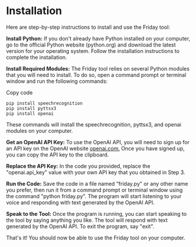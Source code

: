  # Installation 
Here are step-by-step instructions to install and use the Friday tool:

**Install Python:** If you don't already have Python installed on your computer, go to the official Python website (python.org) and download the latest version for your operating system. Follow the installation instructions to complete the installation.

**Install Required Modules:** The Friday tool relies on several Python modules that you will need to install. To do so, open a command prompt or terminal window and run the following commands:

Copy code
```
pip install speechrecognition
pip install pyttsx3
pip install openai
```
These commands will install the speechrecognition, pyttsx3, and openai modules on your computer.

**Get an OpenAI API Key:** To use the OpenAI API, you will need to sign up for an API key on the OpenAI website [openai.com.](https://platform.openai.com/account/api-keys) Once you have signed up, you can copy the API key to the clipboard.

**Replace the API Key:** In the code you provided, replace the "openai.api_key" value with your own API key that you obtained in Step 3.

**Run the Code:** Save the code in a file named "friday.py" or any other name you prefer, then run it from a command prompt or terminal window using the command "python friday.py". The program will start listening to your voice and responding with text generated by the OpenAI API.

**Speak to the Tool:** Once the program is running, you can start speaking to the tool by saying anything you like. The tool will respond with text generated by the OpenAI API. To exit the program, say "exit".

That's it! You should now be able to use the Friday tool on your computer.
